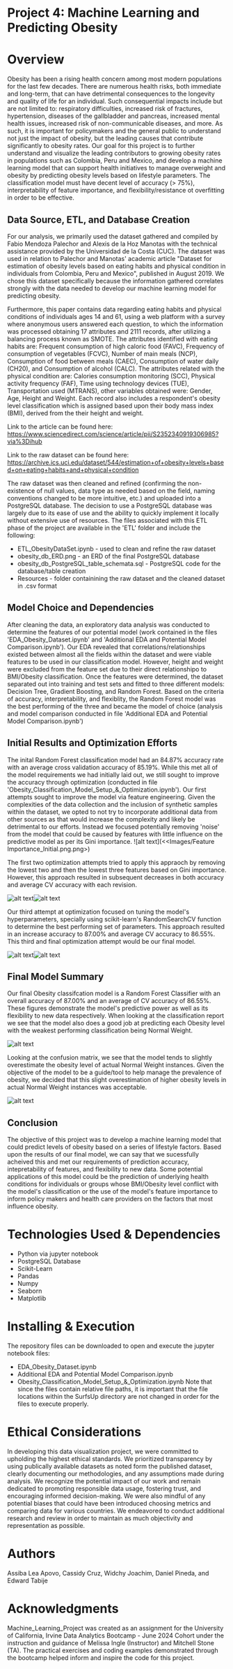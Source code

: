 # Project 4: Machine Learning and Predicting Obesity

# Overview
Obesity has been a rising health concern among most modern populations for the last few decades. There are numerous health risks, both  immediate and long-term, that can have detrimental consequences to the longevity and quality of life for an individual. Such consequential impacts include but are not limited to: respiratory difficulties, increased risk of fractures, hypertension, diseases of the gallbladder and pancreas, increased mental health issues, increased risk of non-communicable diseases, and more. As such, it is important for policymakers and the general public to understand not just the impact of obesity, but the leading causes that contribute significantly to obesity rates. Our goal for this project is to further understand and visualize the leading contributors to growing obesity rates in populations such as Colombia, Peru and Mexico, and develop a machine learning model that can support health initiatives to manage overweight and obesity by predicting obesity levels based on lifestyle parameters.  The classification model must have decent level of accuracy (> 75%), interpretability of feature importance, and flexibility/resistance ot overfitting in order to be effective.

## Data Source, ETL, and Database Creation
For our analysis, we primarily used the dataset gathered and compiled by Fabio Mendoza Palechor and Alexis de la Hoz Manotas with the technical assistance provided by the Universidad de la Costa (CUC). The dataset was used in relation to Palechor and Manotas' academic article "Dataset for estimation of obesity levels based on eating habits and physical condition in individuals from Colombia, Peru and Mexico", published in August 2019. We chose this dataset specifically because the information gathered correlates strongly with the data needed to develop our machine learning model for predicting obesity. 

Furthermore, this paper contains data regarding eating habits and physical conditions of individuals ages 14 and 61, using a web platform with a survey where anonymous users answered each question, to which the information was processed obtaining 17 attributes and 2111 records, after utilizing a balancing process known as SMOTE. The attributes identified with eating habits are: Frequent consumption of high caloric food (FAVC), Frequency of consumption of vegetables (FCVC), Number of main meals (NCP), Consumption of food between meals (CAEC), Consumption of water daily (CH20), and Consumption of alcohol (CALC). The attributes related with the physical condition are: Calories consumption monitoring (SCC), Physical activity frequency (FAF), Time using technology devices (TUE), Transportation used (MTRANS), other variables obtained were: Gender, Age, Height and Weight.  Each record also includes a respondent's obesity level classification which is assigned based upon their body mass index (BMI), derived from the their height and weight.

Link to the article can be found here: https://www.sciencedirect.com/science/article/pii/S2352340919306985?via%3Dihub

Link to the raw dataset can be found here: https://archive.ics.uci.edu/dataset/544/estimation+of+obesity+levels+based+on+eating+habits+and+physical+condition

The raw dataset was then cleaned and refined (confirming the non-existence of null values, data type as needed based on the field, naming conventions changed to be more intuitive, etc.) and uploaded into a PostgreSQL database.  The decision to use a PostgreSQL database was largely due to its ease of use and the ability to quickly implement it locally without extensive use of resources.  The files associated with this ETL phase of the project are available in the 'ETL' folder and include the following:
* ETL_ObesityDataSet.ipynb - used to clean and refine the raw dataset
* obesity_db_ERD.png - an ERD of the final PostgreSQL database
* obesity_db_PostgreSQL_table_schemata.sql - PostgreSQL code for the database/table creation
* Resources - folder containining the raw dataset and the cleaned dataset in .csv format

## Model Choice and Dependencies
After cleaning the data, an exploratory data analysis was conducted to determine the features of our potential model (work contained in the files 'EDA_Obesity_Dataset.ipynb' and 'Additional EDA and Potential Model Comparison.ipynb').  Our EDA revealed that correlations/relationships existed between almost all the fields within the dataset and were viable features to be used in our classification model.  However, height and weight were excluded from the feature set due to their direct relationshipo to BMI/Obesity classification.
Once the features were determined, the dataset separated out into training and test sets and fitted to three different models: Decision Tree, Gradient Boosting, and Random Forest.  Based on the criteria of accuracy, interpretability, and flexiblity, the Random Forest model was the best performing of the three and became the model of choice (analysis and model comparison conducted in file 'Additional EDA and Potential Model Comparison.ipynb')

## Initial Results and Optimization Efforts
The inital Random Forest classification model had an 84.87% accuracy rate with an average cross validation accuracy of 85.19%.  While this met all of the model requirements we had initially laid out, we still sought to improve the accuracy through optimization (conducted in file 'Obesity_Classification_Model_Setup_&_Optimization.ipynb').  Our first attempts sought to improve the model via feature engineering.  Given the complexities of the data collection and the inclusion of synthetic samples within the dataset, we opted to not try to incorporate additional data from other sources as that would increase the complexity and likely be detrimental to our efforts.  Instead we focused potentially removing 'noise' from the model that could be caused by features with little influence on the predictive model as per its Gini importance.
![alt text](<<Images/Feature Importance_Initial.png.png>)

The first two optimization attempts tried to apply this appraoch by removing the lowest two and then the lowest three features based on Gini importance.  However, this approach resulted in subsequent decreases in both accuracy and average CV accuracy with each revision.

![alt text](<Images/Accuracy Comparison _Initial_1_2.png>)![alt text](<Images/CV_Accuracy Comparison _Initial_1_2.png>)

Our third attempt at optimization focused on tuning the model's hyperparameters, specially using scikit-learn's RandomSearchCV function to determine the best performing set of parameters.  This approach resulted in an increase accuracy to 87.00% and average CV accuracy to 86.55%.  This third and final optimization attempt would be our final model.

![alt text](<Images/Accuracy Comparison _Initial_3.png>)![alt text](<Images/CV_Accuracy Comparison _Initial_3.png>)
## Final Model Summary
Our final Obesity classifcation model is a Random Forest Classifier with an overall accuracy of 87.00% and an average of CV accuracy of 86.55%.  These figures demonstrate the model's predictive power as well as its  flexibility to new data respectively.  When looking at the classification report we see that the model also does a good job at predicting each Obesity level with the weakest performing classification being Normal Weight.

![alt text](<Images/Classification Report_Final.png>)

Looking at the confusion matrix, we see that the model tends to slightly overestimate the obesity level of actual Normal Weight instances.  Given the objective of the model to be a guide/tool to help manage the prevalence of obesity, we decided that this slight overestimation of higher obesity levels in actual Normal Weight instances was acceptable.

![alt text](<Images/Confusion Matrix_Final.png>)
## Conclusion
The objective of this project was to develop a machine learning model that could predict levels of obesity based on a series of lifestyle factors.  Based upon the results of our final model, we can say that we sucessfully acheived this and met our requirements of prediction accuracy, intepretability of features, and flexibility to new data.  Some potential applications of this model could be the prediction of underlying health conditions for individuals or groups whose BMI/Obesity level conflict with the model's classification or the use of the model's feature importance to inform policy makers and health care providers on the factors that most influence obesity.

# Technologies Used & Dependencies
* Python via jupyter notebook
* PostgreSQL Database
* Scikit-Learn
* Pandas
* Numpy
* Seaborn
* Matplotlib

# Installing & Execution
The repository files can be downloaded to open and execute the jupyter notebook files:
* EDA_Obesity_Dataset.ipynb
* Additional EDA and Potential Model Comparison.ipynb
* Obesity_Classification_Model_Setup_&_Optimization.ipynb
Note that since the files contain relative file paths, it is important that the file locations within the SurfsUp directory are not changed in order for the files to execute properly.

# Ethical Considerations
In developing this data visualization project, we were committed to upholding the highest ethical standards. We prioritized transparency by using publically available datasets as noted form the published dataset, clearly documenting our methodologies, and any assumptions made during analysis. We recognize the potential impact of our work and remain dedicated to promoting responsible data usage, fostering trust, and encouraging informed decision-making.  We were also mindful of any potential biases that could have been introduced choosing metrics and comparing data for various countries.  We endeavored to conduct additional research and review in order to maintain as much objectivity and representation as possible.

# Authors
Assiba Lea Apovo, Cassidy Cruz, Widchy Joachim, Daniel Pineda, and Edward Tabije

# Acknowledgments
Machine_Learning_Project was created as an assignment for the University of California, Irvine Data Analytics Bootcamp - June 2024 Cohort under the instruction and guidance of Melissa Ingle (Instructor) and Mitchell Stone (TA). The practical exercises and coding examples demonstrated through the bootcamp helped inform and inspire the code for this project.
